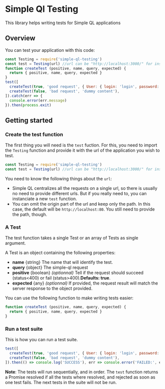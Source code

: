 # Simple Ql Testing

This library helps writing tests for Simple QL applications

## Overview

You can test your application with this code:

```javascript
const Testing = require('simple-ql-testing')
const test = Testing(url) //url can be "http://localhost:3000/" for instance
function createTest (positive, name, query, expected) {
  return { positive, name, query, expected }
}
test([
  createTest(true, 'good request', { User: { login: 'login', password: 'password', create: true }}),
  createTest(false, 'bad request', 'dummy content'),
]).catch(err => {
  console.error(err.message)
}).then(process.exit)
```

## Getting started

### **Create the test function**

The first thing you will need is the `test` fuction. For this, you need to import the `Testing` function and provide it with the url of the application you wish to test.

```javascript
const Testing = require('simple-ql-testing')
const test = Testing(url) //url can be "http://localhost:3000/" for instance
```

You need to know the following things about the `url`:

 * Simple QL centralizes all the requests on a single url, so there is usually no need to provide different urls. But if you really need to, you can instanciate a new `test` function.
 * You can omit the origin part of the url and keep only the path. In this case, the default will be `http://localhost:80`. You still need to provide the path, though.

### **A Test**

The test function takes a single Test or an array of Tests as single argument.

A Test is an object containing the following properties:

 * **name** {string} The name that will identify the test.
 * **query** {object} The simple-ql request
 * **positive** {boolean} *(optionnal)* Tell if the request should succeed (status<400) or fail (status>400).**Defaults: true**.
 * **expected** {any} *(optionnal)* If provided, the request result will match the server response to the object provided.

You can use the following function to make writing tests easier:

```javascript
function createTest (positive, name, query, expected) {
  return { positive, name, query, expected }
}
```

### **Run a test suite**

This is how you can run a test suite.

```javascript
test([
  createTest(true, 'good request', { User: { login: 'login', password: 'password', create: true }}),
  createTest(false, 'bad request', 'dummy content'),
]).then(() => console.log('SUCCESS'), err => console.error('FAILED:', err.message))
```

**Note**: The tests will run sequentially, and in order. The `test` function returns a Promise resolved if all the tests where resolved, and rejected as soon as one test fails. The next tests in the suite will not be run.